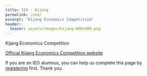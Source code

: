 ```yaml
---
title: IEO - Kijang
permalink: /ieo/
excerpt: "Kijang Economics Competition"
header:
  teaser: assets/images/kijang-600x400.png
---
```


Kijang Economics Competition

[Official Kijang Economics Competition website](https://kijang.my/)

If you are an IEO alumnus, you can help us complete this page by [registering](/alumni) first. Thank you.